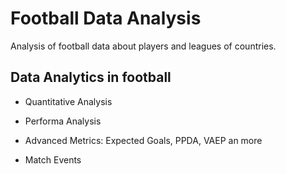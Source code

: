# Football Data Analysis
Analysis of football data about players and leagues of countries.


## Data Analytics in football

- Quantitative Analysis

- Performa Analysis

- Advanced Metrics: Expected Goals, PPDA, VAEP an more

- Match Events 
